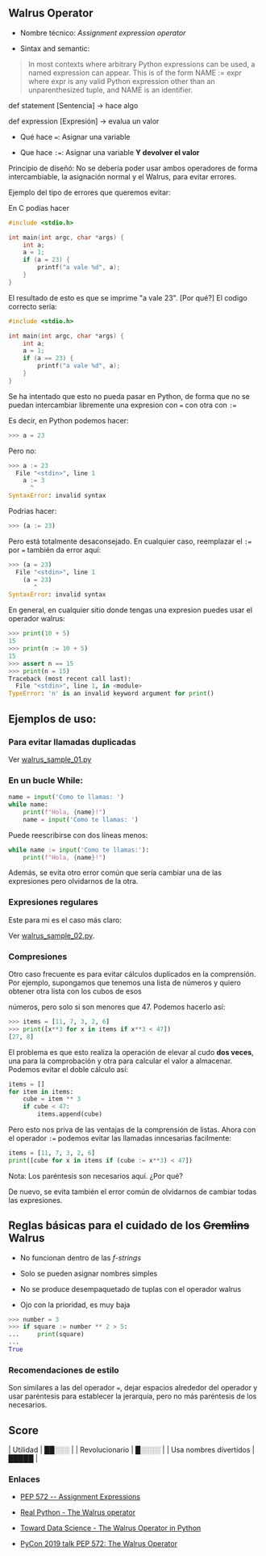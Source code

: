 ## Walrus Operator

- Nombre técnico: _Assignment expression operator_

- Sintax and semantic:

> In most contexts where arbitrary Python expressions can be used, a named expression can
> appear. This is of the form NAME := expr where expr is any valid Python expression other
> than an unparenthesized tuple, and NAME is an identifier.


def statement [Sentencia] -> hace algo

def expression [Expresión] -> evalua un valor

- Qué hace `=`: Asignar una variable

- Que hace `:=`: Asignar una variable **Y devolver el valor**

Principio de diseñó: No se debería poder usar ambos operadores de
forma intercambiable, la asignación normal y el Walrus, para evitar errores.

Ejemplo del tipo de errores que queremos evitar:

En C podías hacer

```c
#include <stdio.h>

int main(int argc, char *args) {
    int a;
    a = 1;
    if (a = 23) {
        printf("a vale %d", a);
    }
}
```

El resultado de esto es que se imprime "a vale 23". [Por qué?] El codigo correcto sería:

```c
#include <stdio.h>

int main(int argc, char *args) {
    int a;
    a = 1;
    if (a == 23) {
        printf("a vale %d", a);
    }
}
```

Se ha intentado que esto no pueda pasar en Python, de forma que no se puedan intercambiar
libremente una expresion con `=` con otra con `:=`

Es decir, en Python podemos hacer:

```python
>>> a = 23
```

Pero no:

```python
>>> a := 23
  File "<stdin>", line 1
    a := 3
      ^
SyntaxError: invalid syntax
```

Podrias hacer:

```python
>>> (a := 23)
```

Pero está totalmente desaconsejado. En cualquier caso, reemplazar el `:=` por `=` también da
error aquí:

```python
>>> (a = 23)
  File "<stdin>", line 1
    (a = 23)
       ^
SyntaxError: invalid syntax
```

En general, en cualquier sitio donde tengas una expresion puedes usar el operador walrus:

```python
>>> print(10 + 5)
15
>>> print(n := 10 + 5)
15
>>> assert n == 15
>>> print(n = 15)
Traceback (most recent call last):
  File "<stdin>", line 1, in <module>
TypeError: 'n' is an invalid keyword argument for print()
```

## Ejemplos de uso:

### Para evitar llamadas duplicadas

Ver [walrus_sample_01.py](walrus_sample_01.py)


### En un bucle While:

```python
name = input('Como te llamas: ')
while name:
    print(f"Hola, {name}!")
    name = input('Como te llamas: ')
```

Puede reescribirse con dos líneas menos:

```python
while name := input('Como te llamas:'):
    print(f"Hola, {name}!")
```

Además, se evita otro error común que sería cambiar una de las expresiones pero olvidarnos
de la otra.

### Expresiones regulares

Este para mi es el caso más claro:

Ver [walrus_sample_02.py](walrus_sample_02.py).


### Compresiones

Otro caso frecuente es para evitar cálculos duplicados en la comprensión. Por ejemplo,
supongamos que tenemos una lista de números y quiero obtener otra lista con los cubos de
esos

números, pero solo si son menores que $47$. Podemos hacerlo así:

```python
>>> items = [11, 7, 3, 2, 6]
>>> print([x**3 for x in items if x**3 < 47])
[27, 8]
```

El problema es que esto realiza la operación de elevar al cudo **dos veces**, una para la
comprobación y otra para calcular el valor a almacenar. Podemos evitar el doble cálculo así:

```python
items = []
for item in items:
    cube = item ** 3
    if cube < 47:
        items.append(cube)
```

Pero esto nos priva de las ventajas de la comprensión de listas. Ahora con el operador `:=`
podemos evitar las llamadas inncesarias facilmente:

```python
items = [11, 7, 3, 2, 6]
print([cube for x in items if (cube := x**3) < 47])
```

Nota: Los paréntesis son necesarios aquí. ¿Por qué?

De nuevo, se evita también el error común de olvidarnos de cambiar todas las expresiones.

## Reglas básicas para el cuidado de los ~~Gremlins~~ Walrus

- No funcionan dentro de las _f-strings_

- Solo se pueden asignar nombres simples

- No se produce desempaquetado de tuplas con el operador walrus

- Ojo con la prioridad, es muy baja

```python
>>> number = 3
>>> if square := number ** 2 > 5:
...     print(square)
...
True
```

### Recomendaciones de estilo

Son similares a las del operador `=`, dejar espacios alrededor del operador y usar
paréntesis para establecer la jerarquía, pero no más paréntesis de los necesarios.

## Score

| Utilidad                 | ██░░░ |
| Revolucionario           | █░░░░ |
| Usa nombres divertidos   | █████ | 

### Enlaces

- [PEP 572 -- Assignment Expressions](https://www.python.org/dev/peps/pep-0572/)

- [Real Python - The Walrus operator](https://realpython.com/python-walrus-operator/)

- [Toward Data Science - The Walrus Operator in Python](https://towardsdatascience.com/the-walrus-operator-in-python-a315e4f84583)

- [PyCon 2019 talk PEP 572: The Walrus Operator](https://pyvideo.org/pycon-us-2019/pep-572-the-walrus-operator.html)
